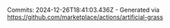 Commits: 2024-12-26T18:41:03.436Z - Generated via https://github.com/marketplace/actions/artificial-grass
<br>

